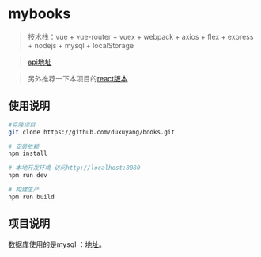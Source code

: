# mybooks

> 技术栈：vue + vue-router + vuex + webpack + axios  + flex + express + nodejs + mysql + localStorage

> [api地址](https://github.com/duxuyang/book-node)

> 另外推荐一下本项目的[react版本](https://github.com/duxuyang/react-book)
## 使用说明

``` bash
#克隆项目
git clone https://github.com/duxuyang/books.git

# 安装依赖
npm install

# 本地开发环境 访问http://localhost:8080
npm run dev

# 构建生产
npm run build

```

## 项目说明
数据库使用的是mysql
：[地址](https://pan.baidu.com/s/1QYSfWN9vQkBEku50Cvsncw)。




